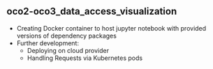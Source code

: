 ## oco2-oco3_data_access_visualization
- Creating Docker container to host jupyter notebook with provided versions of dependency packages
- Further development:
  * Deploying on cloud provider
  * Handling Requests via Kubernetes pods
